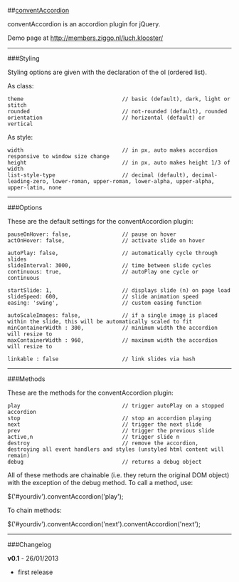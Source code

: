 ##[conventAccordion](http://nicolahibbert.com/demo/liteAccordion/)

conventAccordion is an accordion plugin for jQuery.

Demo page at http://members.ziggo.nl/luch.klooster/

***
###Styling

Styling options are given with the declaration of the ol (ordered list).

As class:

	theme								// basic (default), dark, light or stitch
	rounded								// not-rounded (default), rounded
	orientation							// horizontal (default) or vertical
	
As style:

	width								// in px, auto makes accordion responsive to window size change
	height								// in px, auto makes height 1/3 of width
	list-style-type						// decimal (default), decimal-leading-zero, lower-roman, upper-roman, lower-alpha, upper-alpha, upper-latin, none


***
###Options

These are the default settings for the conventAccordion plugin:

	pauseOnHover: false,				// pause on hover
	actOnHover: false,					// activate slide on hover
	
	autoPlay: false,					// automatically cycle through slides
	slideInterval: 3000,				// time between slide cycles
	continuous: true,					// autoPlay one cycle or continuous
	
	startSlide: 1,						// displays slide (n) on page load
	slideSpeed: 600,					// slide animation speed
	easing: 'swing', 					// custom easing function
	
	autoScaleImages: false,				// if a single image is placed within the slide, this will be automatically scaled to fit
	minContainerWidth : 300,            // minimum width the accordion will resize to
	maxContainerWidth : 960,            // maximum width the accordion will resize to
	
	linkable : false                    // link slides via hash			

***
###Methods

These are the methods for the conventAccordion plugin:

	play								// trigger autoPlay on a stopped accordion
	stop								// stop an accordion playing
	next								// trigger the next slide
	prev								// trigger the previous slide
	active,n							// trigger slide n
	destroy								// remove the accordion, destroying all event handlers and styles (unstyled html content will remain)
	debug								// returns a debug object

All of these methods are chainable (i.e. they return the original DOM object) with the exception of the debug method.  To call a method, use:

$('#yourdiv').conventAccordion('play');

To chain methods:

$('#yourdiv').conventAccordion('next').conventAccordion('next');

***
###Changelog

**v0.1** - 26/01/2013

 - first release

